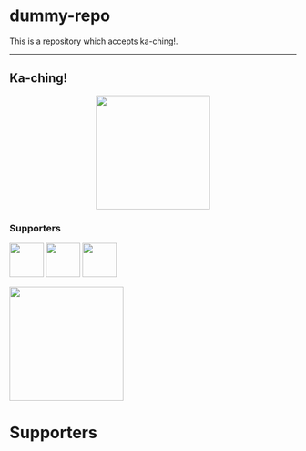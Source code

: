 # dummy-repo
This is a repository which accepts ka-ching!.

___
## Ka-ching!
<p align="center">
  <a href="https://razorpay.webug.space/TarunTomar122/Software-Hackathon-Prometeo-2020"><img src="https://i.imgur.com/ihTLDXK.jpeg" width="200"/></a>
</p>

### Supporters
[<img src="https://avatars2.githubusercontent.com/u/54112921?v=4" width="60" height="60"/>](https://github.com/TarunTomar122)  [<img src="https://avatars3.githubusercontent.com/u/42870378?v=4" width="60" height="60"/>](https://github.com/killbotXD)  [<img src="https://avatars2.githubusercontent.com/u/39331243?v=4" width="60" height="60"/>](https://github.com/kunaltawatia)

<a href="https://razorpay.webug.space/kunaltawatia/dummy-repo"><img src="https://i.imgur.com/ihTLDXK.jpeg" width="200"/></a>

# Supporters
